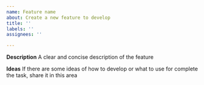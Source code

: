 ```yaml
---
name: Feature name
about: Create a new feature to develop
title: ''
labels: ''
assignees: ''

---
```


**Description**
A clear and concise description of the feature

**Ideas**
If there are some ideas of how to develop or what to use for complete the task, share it in this area

